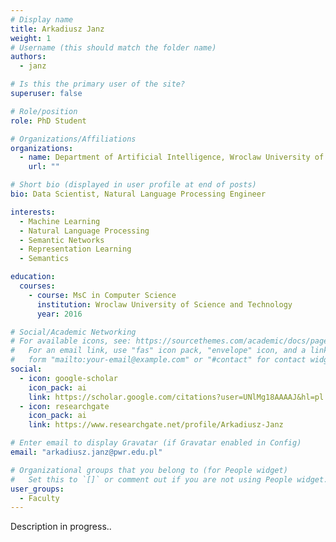 ```yaml
---
# Display name
title: Arkadiusz Janz
weight: 1
# Username (this should match the folder name)
authors:
  - janz

# Is this the primary user of the site?
superuser: false

# Role/position
role: PhD Student

# Organizations/Affiliations
organizations:
  - name: Department of Artificial Intelligence, Wroclaw University of Science and Technology
    url: ""

# Short bio (displayed in user profile at end of posts)
bio: Data Scientist, Natural Language Processing Engineer

interests:
  - Machine Learning
  - Natural Language Processing
  - Semantic Networks
  - Representation Learning
  - Semantics

education:
  courses:
    - course: MsC in Computer Science
      institution: Wroclaw University of Science and Technology
      year: 2016

# Social/Academic Networking
# For available icons, see: https://sourcethemes.com/academic/docs/page-builder/#icons
#   For an email link, use "fas" icon pack, "envelope" icon, and a link in the
#   form "mailto:your-email@example.com" or "#contact" for contact widget.
social:
  - icon: google-scholar
    icon_pack: ai
    link: https://scholar.google.com/citations?user=UNlMg18AAAAJ&hl=pl
  - icon: researchgate
    icon_pack: ai
    link: https://www.researchgate.net/profile/Arkadiusz-Janz

# Enter email to display Gravatar (if Gravatar enabled in Config)
email: "arkadiusz.janz@pwr.edu.pl"

# Organizational groups that you belong to (for People widget)
#   Set this to `[]` or comment out if you are not using People widget.
user_groups:
  - Faculty
---
```


Description in progress..
